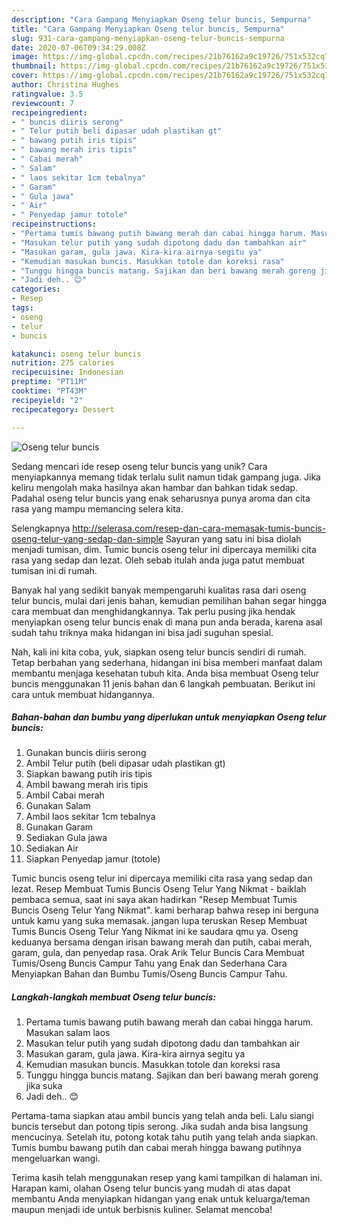 ```yaml
---
description: "Cara Gampang Menyiapkan Oseng telur buncis, Sempurna"
title: "Cara Gampang Menyiapkan Oseng telur buncis, Sempurna"
slug: 931-cara-gampang-menyiapkan-oseng-telur-buncis-sempurna
date: 2020-07-06T09:34:29.008Z
image: https://img-global.cpcdn.com/recipes/21b76162a9c19726/751x532cq70/oseng-telur-buncis-foto-resep-utama.jpg
thumbnail: https://img-global.cpcdn.com/recipes/21b76162a9c19726/751x532cq70/oseng-telur-buncis-foto-resep-utama.jpg
cover: https://img-global.cpcdn.com/recipes/21b76162a9c19726/751x532cq70/oseng-telur-buncis-foto-resep-utama.jpg
author: Christina Hughes
ratingvalue: 3.5
reviewcount: 7
recipeingredient:
- " buncis diiris serong"
- " Telur putih beli dipasar udah plastikan gt"
- " bawang putih iris tipis"
- " bawang merah iris tipis"
- " Cabai merah"
- " Salam"
- " laos sekitar 1cm tebalnya"
- " Garam"
- " Gula jawa"
- " Air"
- " Penyedap jamur totole"
recipeinstructions:
- "Pertama tumis bawang putih bawang merah dan cabai hingga harum. Masukan salam laos"
- "Masukan telur putih yang sudah dipotong dadu dan tambahkan air"
- "Masukan garam, gula jawa. Kira-kira airnya segitu ya"
- "Kemudian masukan buncis. Masukkan totole dan koreksi rasa"
- "Tunggu hingga buncis matang. Sajikan dan beri bawang merah goreng jika suka"
- "Jadi deh.. 😊"
categories:
- Resep
tags:
- oseng
- telur
- buncis

katakunci: oseng telur buncis 
nutrition: 275 calories
recipecuisine: Indonesian
preptime: "PT11M"
cooktime: "PT43M"
recipeyield: "2"
recipecategory: Dessert

---
```



![Oseng telur buncis](https://img-global.cpcdn.com/recipes/21b76162a9c19726/751x532cq70/oseng-telur-buncis-foto-resep-utama.jpg)

Sedang mencari ide resep oseng telur buncis yang unik? Cara menyiapkannya memang tidak terlalu sulit namun tidak gampang juga. Jika keliru mengolah maka hasilnya akan hambar dan bahkan tidak sedap. Padahal oseng telur buncis yang enak seharusnya punya aroma dan cita rasa yang mampu memancing selera kita.

Selengkapnya http://selerasa.com/resep-dan-cara-memasak-tumis-buncis-oseng-telur-yang-sedap-dan-simple Sayuran yang satu ini bisa diolah menjadi tumisan, dim. Tumic buncis oseng telur ini dipercaya memiliki cita rasa yang sedap dan lezat. Oleh sebab itulah anda juga patut membuat tumisan ini di rumah.

Banyak hal yang sedikit banyak mempengaruhi kualitas rasa dari oseng telur buncis, mulai dari jenis bahan, kemudian pemilihan bahan segar hingga cara membuat dan menghidangkannya. Tak perlu pusing jika hendak menyiapkan oseng telur buncis enak di mana pun anda berada, karena asal sudah tahu triknya maka hidangan ini bisa jadi suguhan spesial.


Nah, kali ini kita coba, yuk, siapkan oseng telur buncis sendiri di rumah. Tetap berbahan yang sederhana, hidangan ini bisa memberi manfaat dalam membantu menjaga kesehatan tubuh kita. Anda bisa membuat Oseng telur buncis menggunakan 11 jenis bahan dan 6 langkah pembuatan. Berikut ini cara untuk membuat hidangannya.

<!--inarticleads1-->

##### Bahan-bahan dan bumbu yang diperlukan untuk menyiapkan Oseng telur buncis:

1. Gunakan  buncis diiris serong
1. Ambil  Telur putih (beli dipasar udah plastikan gt)
1. Siapkan  bawang putih iris tipis
1. Ambil  bawang merah iris tipis
1. Ambil  Cabai merah
1. Gunakan  Salam
1. Ambil  laos sekitar 1cm tebalnya
1. Gunakan  Garam
1. Sediakan  Gula jawa
1. Sediakan  Air
1. Siapkan  Penyedap jamur (totole)


Tumic buncis oseng telur ini dipercaya memiliki cita rasa yang sedap dan lezat. Resep Membuat Tumis Buncis Oseng Telur Yang Nikmat - baiklah pembaca semua, saat ini saya akan hadirkan &#34;Resep Membuat Tumis Buncis Oseng Telur Yang Nikmat&#34;. kami berharap bahwa resep ini berguna untuk kamu yang suka memasak. jangan lupa teruskan Resep Membuat Tumis Buncis Oseng Telur Yang Nikmat ini ke saudara qmu ya. Oseng keduanya bersama dengan irisan bawang merah dan putih, cabai merah, garam, gula, dan penyedap rasa. Orak Arik Telur Buncis Cara Membuat Tumis/Oseng Buncis Campur Tahu yang Enak dan Sederhana Cara Menyiapkan Bahan dan Bumbu Tumis/Oseng Buncis Campur Tahu. 

<!--inarticleads2-->

##### Langkah-langkah membuat Oseng telur buncis:

1. Pertama tumis bawang putih bawang merah dan cabai hingga harum. Masukan salam laos
1. Masukan telur putih yang sudah dipotong dadu dan tambahkan air
1. Masukan garam, gula jawa. Kira-kira airnya segitu ya
1. Kemudian masukan buncis. Masukkan totole dan koreksi rasa
1. Tunggu hingga buncis matang. Sajikan dan beri bawang merah goreng jika suka
1. Jadi deh.. 😊


Pertama-tama siapkan atau ambil buncis yang telah anda beli. Lalu siangi buncis tersebut dan potong tipis serong. Jika sudah anda bisa langsung mencucinya. Setelah itu, potong kotak tahu putih yang telah anda siapkan. Tumis bumbu bawang putih dan cabai merah hingga bawang putihnya mengeluarkan wangi. 

Terima kasih telah menggunakan resep yang kami tampilkan di halaman ini. Harapan kami, olahan Oseng telur buncis yang mudah di atas dapat membantu Anda menyiapkan hidangan yang enak untuk keluarga/teman maupun menjadi ide untuk berbisnis kuliner. Selamat mencoba!
